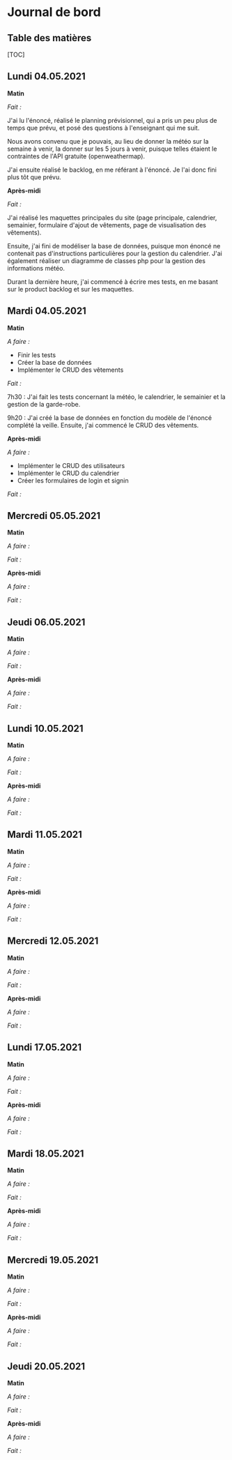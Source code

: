 
# Journal de bord

## Table des matières
[TOC]

## Lundi 04.05.2021

**Matin**

*Fait :*

J'ai lu l'énoncé, réalisé le planning prévisionnel, qui a pris un peu plus de temps que prévu, et posé des questions à l'enseignant qui me suit.

Nous avons convenu que je pouvais, au lieu de donner la météo sur la semaine à venir, la donner sur les 5 jours à venir, puisque telles étaient le contraintes de l'API gratuite (openweathermap).

J'ai ensuite réalisé le backlog, en me référant à l'énoncé. Je l'ai donc fini plus tôt que prévu.

**Après-midi**

*Fait :*

J'ai réalisé les maquettes principales du site (page principale, calendrier, semainier, formulaire d'ajout de vêtements, page de visualisation des vêtements).

Ensuite, j'ai fini de modéliser la base de données, puisque mon énoncé ne contenait pas d'instructions particulières pour la gestion du calendrier. J'ai également réaliser un diagramme de classes php pour la gestion des informations météo.

Durant la dernière heure, j'ai commencé à écrire mes tests, en me basant sur le product backlog et sur les maquettes.



## Mardi 04.05.2021

 **Matin**

*A faire :*

- Finir les tests
- Créer la base de données
- Implémenter le CRUD des vêtements

*Fait :*

7h30 : J'ai fait les tests concernant la météo, le calendrier, le semainier et la gestion de la garde-robe. 

9h20 : J'ai créé la base de données en fonction du modèle de l'énoncé complété la veille. Ensuite, j'ai commencé le CRUD des vêtements.

**Après-midi**

*A faire :*

- Implémenter le CRUD des utilisateurs
- Implémenter le CRUD du calendrier
- Créer les formulaires de login et signin

*Fait :*

 



## Mercredi 05.05.2021

**Matin**

*A faire :*



*Fait :*



**Après-midi**

*A faire :*



*Fait :*



 

## Jeudi 06.05.2021

**Matin**

*A faire :*



*Fait :*



**Après-midi**

*A faire :*



*Fait :*



 

## Lundi 10.05.2021

**Matin**

*A faire :*



*Fait :*



**Après-midi**

*A faire :*



*Fait :*



 

## Mardi 11.05.2021

**Matin**

*A faire :*



*Fait :*



**Après-midi**

*A faire :*



*Fait :*



 

## Mercredi 12.05.2021

**Matin**

*A faire :*



*Fait :*



**Après-midi**

*A faire :*



*Fait :*



 

## Lundi 17.05.2021

**Matin**

*A faire :*



*Fait :*



**Après-midi**

*A faire :*



*Fait :*



 

## Mardi 18.05.2021

**Matin**

*A faire :*



*Fait :*



**Après-midi**

*A faire :*



*Fait :*



 

## Mercredi 19.05.2021

**Matin**

*A faire :*



*Fait :*



**Après-midi**

*A faire :*



*Fait :*





## Jeudi 20.05.2021

**Matin**

*A faire :*



*Fait :*



**Après-midi**

*A faire :*



*Fait :*



